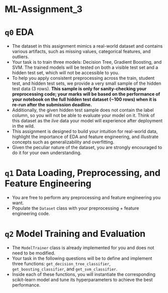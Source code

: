 # ML-Assignment_3
# `q0` EDA

* The dataset in this assignment mimics a real-world dataset and contains various artifacts, such as missing values, categorical features, and outliers.
* Your task is to train three models: Decision Tree, Gradient Boosting, and SVM. The trained models will be tested on both a visible test set and a hidden test set, which will not be accessible to you.
* To help you apply consistent preprocessing across the train, student test, and hidden test sets, we provide a very small sample of the hidden test data (3 rows). **This sample is only for sanity-checking your preprocessing code; your marks will be based on the performance of your notebook on the full hidden test dataset (~100 rows) when it is re-run after the submission deadline.**
* Additionally, the given hidden test sample does not contain the label column, so you will not be able to evaluate your model on it. Think of this dataset as the *live* data your model will experience after deployment in the wild.
* This assignment is designed to build your intuition for real-world data, highlight the importance of EDA and feature engineering, and illustrate concepts such as generalizability and overfitting.
* Given the peculiar nature of the dataset, you are strongly encouraged to do it for your own understanding.

# `q1` Data Loading, Preprocessing, and Feature Engineering

* You are free to perform any preprocessing and feature engineering you want.
* Populate the `Dataset` class with your preprocessing + feature engineering code.

# `q2` Model Training and Evaluation

* The `ModelTrainer` class is already implemented for you and does not need to be modified.
* Your task in the following questions will be to define and implement three functions: `get_decision_tree_classifier`, `get_boosting_classifier`, and `get_svm_classifier`.  
* Inside each of these functions, you will instantiate the corresponding scikit-learn model and tune its hyperparameters to achieve the best performance.

